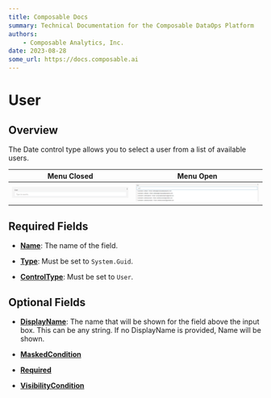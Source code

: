 ```yaml
---
title: Composable Docs
summary: Technical Documentation for the Composable DataOps Platform
authors:
    - Composable Analytics, Inc.
date: 2023-08-28
some_url: https://docs.composable.ai
---
```


# User

## Overview

The Date control type allows you to select a user from a list of available users.

Menu Closed                      | Menu Open
:-------------------------------:|:------------------------:
![User Control](../img/User.png) | ![User Menu](../img/User-With-Menu.png)

## Required Fields

- [**Name**](../06.Setting-Details/Name.md): The name of the field.

- [**Type**](../06.Setting-Details/Type.md): Must be set to `System.Guid`.

- [**ControlType**](../06.Setting-Details/ControlType.md): Must be set to `User`.

## Optional Fields

- [**DisplayName**](../06.Setting-Details/DisplayName.md): The name that will be shown for the field above the input box. This can be any string. If no DisplayName is provided, Name will be shown.

- [**MaskedCondition**](../06.Setting-Details/MaskedCondition.md)

- [**Required**](../06.Setting-Details/Required.md)

- [**VisibilityCondition**](../06.Setting-Details/VisibilityCondition.md)

